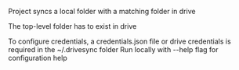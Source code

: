 Project syncs a local folder with a matching folder in drive

The top-level folder has to exist in drive

To configure credentials, a credentials.json file or drive credentials is required in the ~/.drivesync folder
Run locally with --help flag for configuration help
